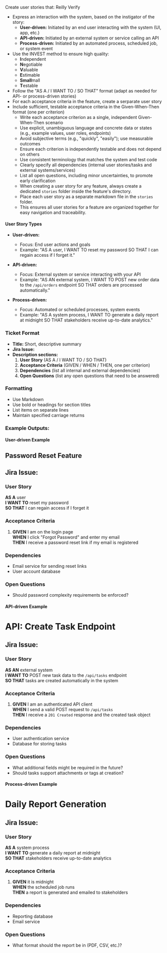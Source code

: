 
Create user stories that: Reilly Verify

- Express an interaction with the system, based on the instigator of the story:
  - **User-driven:** Initiated by an end user interacting with the system (UI, app, etc.)
  - **API-driven:** Initiated by an external system or service calling an API
  - **Process-driven:** Initiated by an automated process, scheduled job, or system event
- Use the INVEST method to ensure high quality:
  - **I**ndependent
  - **N**egotiable
  - **V**aluable
  - **E**stimable
  - **Small**mall
  - **T**estable
- Follow the "AS A / I WANT TO / SO THAT" format (adapt as needed for API- or process-driven stories)
- For each acceptance criteria in the feature, create a serparate user story
- Include sufficient, testable acceptance criteria in the Given-When-Then format (one per criterion)
  - Write each acceptance criterion as a single, independent Given-When-Then scenario
  - Use explicit, unambiguous language and concrete data or states (e.g., example values, user roles, endpoints)
  - Avoid subjective terms (e.g., "quickly", "easily"); use measurable outcomes
  - Ensure each criterion is independently testable and does not depend on others
  - Use consistent terminology that matches the system and test code
  - Clearly specify all dependencies (internal user stories/tasks and external systems/services)
  - List all open questions, including minor uncertainties, to promote early clarification
  - When creating a user story for any feature, always create a dedicated `stories` folder inside the feature's directory.  
  - Place each user story as a separate markdown file in the `stories` folder.  
  - This ensures all user stories for a feature are organized together for easy navigation and traceability.

#### User Story Types

- **User-driven:**
  - Focus: End user actions and goals
  - Example: "AS A user, I WANT TO reset my password SO THAT I can regain access if I forget it."

- **API-driven:**
  - Focus: External system or service interacting with your API
  - Example: "AS AN external system, I WANT TO POST new order data to the `/api/orders` endpoint SO THAT orders are processed automatically."

- **Process-driven:**
  - Focus: Automated or scheduled processes, system events
  - Example: "AS A system process, I WANT TO generate a daily report at midnight SO THAT stakeholders receive up-to-date analytics."

### Ticket Format
- **Title:** Short, descriptive summary
- **Jira Issue:** 
- **Description sections:**
  1. **User Story** (AS A / I WANT TO / SO THAT)
  2. **Acceptance Criteria** (GIVEN / WHEN / THEN, one per criterion)
  3. **Dependencies** (list all internal and external dependencies)
  4. **Open Questions** (list any open questions that need to be answered)

### Formatting
- Use Markdown
- Use bold or headings for section titles
- List items on separate lines
- Maintain specified carriage returns

### Example Outputs:

#### User-driven Example

## Password Reset Feature

## Jira Issue: 

### User Story
**AS A** user  
**I WANT TO** reset my password  
**SO THAT** I can regain access if I forget it

### Acceptance Criteria
1. **GIVEN** I am on the login page  
   **WHEN** I click "Forgot Password" and enter my email  
   **THEN** I receive a password reset link if my email is registered

### Dependencies
- Email service for sending reset links
- User account database

### Open Questions
- Should password complexity requirements be enforced?

#### API-driven Example

# API: Create Task Endpoint

## Jira Issue: 

### User Story
**AS AN** external system  
**I WANT TO** POST new task data to the `/api/tasks` endpoint  
**SO THAT** tasks are created automatically in the system

### Acceptance Criteria
1. **GIVEN** I am an authenticated API client  
   **WHEN** I send a valid POST request to `/api/tasks`  
   **THEN** I receive a `201 Created` response and the created task object

### Dependencies
- User authentication service
- Database for storing tasks

### Open Questions
- What additional fields might be required in the future?
- Should tasks support attachments or tags at creation?

#### Process-driven Example

# Daily Report Generation

## Jira Issue:

### User Story
**AS A** system process  
**I WANT TO** generate a daily report at midnight  
**SO THAT** stakeholders receive up-to-date analytics

### Acceptance Criteria
1. **GIVEN** it is midnight  
   **WHEN** the scheduled job runs  
   **THEN** a report is generated and emailed to stakeholders

### Dependencies
- Reporting database
- Email service

### Open Questions
- What format should the report be in (PDF, CSV, etc.)?